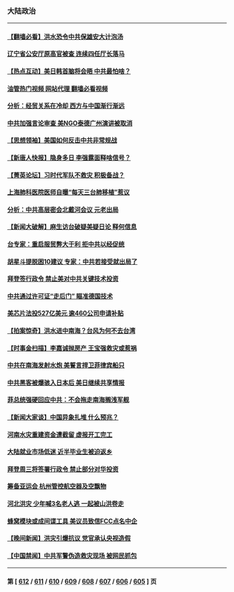 ### 大陆政治
---
#### [【翻墙必看】洪水恐令中共保雄安大计泡汤](../../pages/ncid277/n14051259.md?08101245) 
#### [辽宁省公安厅原高官被查 连续四任厅长落马](../../pages/ncid277/n14051206.md?08101245) 
#### [【热点互动】美日韩首脑将会晤 中共最怕啥？](../../pages/ncid277/n14051185.md?08101245) 
#### [油管热门视频 网站代理 翻墙必看视频](http://138.2.39.72:81/youtube.html?epic-marker?08101245)
#### [分析：经贸关系在冷却 西方与中国渐行渐远](../../pages/ncid277/n14051090.md?08101245) 
#### [中共加强言论审查 美NGO泰德广州演讲被取消](../../pages/ncid277/n14051182.md?08101245) 
#### [【思想领袖】美国如何反击中共非常规战](../../pages/ncid277/n14045305.md?08101245) 
#### [【新唐人快报】隐身多日 李强露面释啥信号？](../../pages/ncid277/n14051134.md?08101245) 
#### [【菁英论坛】习时代军队不救灾 积极备战？](../../pages/ncid277/n14051121.md?08101245) 
#### [上海肺科医院医师自曝“每天三台肺移植”惹议](../../pages/ncid277/n14051106.md?08101245) 
#### [分析：中共高层密会北戴河会议 元老出局](../../pages/ncid277/n14051146.md?08101245) 
#### [【新闻大破解】麻生访台破疑美疑日论 释何信息](../../pages/ncid277/n14050988.md?08101245) 
#### [台专家：重启服贸弊大于利 拒中共以经促统](../../pages/ncid277/n14050995.md?08101245) 
#### [胡星斗提脱困10建议 专家：中共若接受就出局了](../../pages/ncid277/n14051108.md?08101245) 
#### [拜登签行政令 禁止美对中共关键技术投资](../../pages/ncid277/n14051101.md?08101245) 
#### [中共通过许可证“走后门” 瞄准德国技术](../../pages/ncid277/n14051063.md?08101245) 
#### [美芯片法投527亿美元 逾460公司申请补贴](../../pages/ncid277/n14051031.md?08101245) 
#### [【拍案惊奇】洪水进中南海？台风为何不去台湾](../../pages/ncid277/n14050936.md?08101245) 
#### [【时事金扫描】李嘉诚抛房产 王宝强救灾或惹祸](../../pages/ncid277/n14050977.md?08101245) 
#### [中共在南海发射水炮 美誓言捍卫菲律宾船只](../../pages/ncid277/n14050963.md?08101245) 
#### [中共黑客被爆骇入日本后 美日继续共享情报](../../pages/ncid277/n14051015.md?08101245) 
#### [菲总统强硬回应中共：不会拖走南海搁浅军舰](../../pages/ncid277/n14051004.md?08101245) 
#### [【新闻大家谈】中国异象扎堆 什么预兆？](../../pages/ncid277/n14050990.md?08101245) 
#### [河南水灾重建资金遭截留 虚报开工完工](../../pages/ncid277/n14050857.md?08101245) 
#### [大陆就业市场低迷 近半毕业生被迫返乡](../../pages/ncid277/n14050945.md?08101245) 
#### [拜登周三将签署行政令 禁止部分对华投资](../../pages/ncid277/n14050962.md?08101245) 
#### [筹备亚运会 杭州管控航空器及空飘物](../../pages/ncid277/n14050858.md?08101245) 
#### [河北洪灾 少年喊3名老人逃 一起被山洪卷走](../../pages/ncid277/n14050870.md?08101245) 
#### [蜂窝模块或成间谍工具 美议员致信FCC点名中企](../../pages/ncid277/n14050867.md?08101245) 
#### [【晚间新闻】洪灾引爆抗议 党官承认央视造假](../../pages/ncid277/n14050392.md?08101245) 
#### [【中国禁闻】中共军警伪造救灾现场 被网民抓包](../../pages/ncid277/n14050345.md?08101245) 

---
#### 第 [ [612](./612.md?08101245) / [611](./611.md?08101245) / [610](./610.md?08101245) / [609](./609.md?08101245) / [608](./608.md?08101245) / [607](./607.md?08101245) / [606](./606.md?08101245) / [605](./605.md?08101245) ] 页
